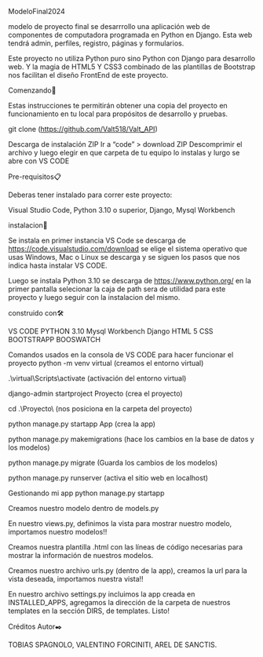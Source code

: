 ModeloFinal2024

modelo de proyecto final se desarrrollo una aplicación web de componentes de computadora programada en Python en Django. Esta web tendrá admin, perfiles, registro, páginas y formularios.

Este proyecto no utiliza Python puro sino Python con Django para desarrollo web. Y la magia de HTML5 Y CSS3 combinado de las plantillas de Bootstrap nos facilitan el diseño FrontEnd de este proyecto.

Comenzando🚀

Estas instrucciones te permitirán obtener una copia del proyecto en funcionamiento en tu local para propósitos de desarrollo y pruebas.

git clone (https://github.com/Valt518/Valt_API)

Descarga de instalación ZIP
Ir a “code” > download ZIP Descomprimir el archivo y luego elegir en que carpeta de tu equipo lo instalas y lurgo se abre con VS CODE

Pre-requisitos📋

Deberas tener instalado para correr este proyecto:

Visual Studio Code, Python 3.10 o superior, Django, Mysql Workbench

instalacion🔧

Se instala en primer instancia VS Code se descarga de https://code.visualstudio.com/download se elige el sistema operativo que usas Windows, Mac o Linux se descarga y se siguen los pasos que nos indica hasta instalar VS CODE.

Luego se instala Python 3.10 se descarga de https://www.python.org/ en la primer pantalla selecionar la caja de path sera de utilidad para este proyecto y luego seguir con la instalacion del mismo.

construido con🛠️

VS CODE PYTHON 3.10 Mysql Workbench Django HTML 5 CSS BOOTSTRAPP BOOSWATCH

Comandos usados en la consola de VS CODE para hacer funcionar el proyecto
python -m venv virtual (creamos el entorno virtual)

.\virtual\Scripts\activate (activación del entorno virtual)

django-admin startproject Proyecto (crea el proyecto)

cd .\Proyecto\ (nos posiciona en la carpeta del proyecto)

python manage.py startapp App (crea la app)

python manage.py makemigrations (hace los cambios en la base de datos y los modelos)

python manage.py migrate (Guarda los cambios de los modelos)

python manage.py runserver (activa el sitio web en localhost)

Gestionando mi app
python manage.py startapp

Creamos nuestro modelo dentro de models.py

En nuestro views.py, definimos la vista para mostrar nuestro modelo, importamos nuestro modelos!!

Creamos nuestra plantilla .html con las líneas de código necesarias para mostrar la información de nuestros modelos.

Creamos nuestro archivo urls.py (dentro de la app), creamos la url para la vista deseada, importamos nuestra vista!!

En nuestro archivo settings.py incluimos la app creada en INSTALLED_APPS, agregamos la dirección de la carpeta de nuestros templates en la sección DIRS, de templates. Listo!

Créditos
Autor✒️

TOBIAS SPAGNOLO, VALENTINO FORCINITI, AREL DE SANCTIS.
